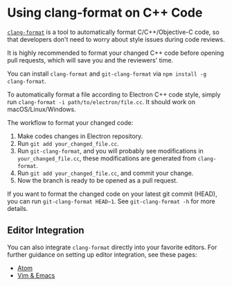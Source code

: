 # Using clang-format on C++ Code

[`clang-format`](http://clang.llvm.org/docs/ClangFormat.html) is a tool to automatically format C/C++/Objective-C code, so that developers don't need to worry about style issues during code reviews.

It is highly recommended to format your changed C++ code before opening pull requests, which will save you and the reviewers' time.

You can install `clang-format` and `git-clang-format` via `npm install -g clang-format`.

To automatically format a file according to Electron C++ code style, simply run `clang-format -i path/to/electron/file.cc`. It should work on macOS/Linux/Windows.

The workflow to format your changed code:

1. Make codes changes in Electron repository.
2. Run `git add your_changed_file.cc`.
3. Run `git-clang-format`, and you will probably see modifications in `your_changed_file.cc`, these modifications are generated from `clang-format`.
4. Run `git add your_changed_file.cc`, and commit your change.
5. Now the branch is ready to be opened as a pull request.

If you want to format the changed code on your latest git commit (HEAD), you can run `git-clang-format HEAD~1`. See `git-clang-format -h` for more details.

## Editor Integration

You can also integrate `clang-format` directly into your favorite editors. For further guidance on setting up editor integration, see these pages:

- [Atom](https://atom.io/packages/clang-format)
- [Vim & Emacs](http://clang.llvm.org/docs/ClangFormat.html#vim-integration)